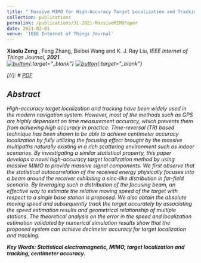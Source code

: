 ```yaml
---
title: " Massive MIMO for High-Accuracy Target Localization and Tracking"
collection: publications
permalink: /publications/J1-2021-MassiveMIMOPaper
date: 2021-02-01
venue: 'IEEE Internet of Things Journal'
---                                                                    
```

 <b> Xiaolu Zeng </b>, Feng Zhang, Beibei Wang and K. J. Ray Liu, <i>IEEE Internet of Things Journal<i>,  <b>2021</b>. <br>
[![button](http://Xiaolu1263.github.io/images/PDFDownloadV3.png)](http://Xiaolu1263.github.io/files/MassiveMIMO.pdf){:target="_blank"} [![button](http://Xiaolu1263.github.io/images/BibtextV3.png)](http://Xiaolu1263.github.io/files/J1TAESCite.txt){:target="_blank"} <br>
 
[//]: # [PDF](http://Xiaolu1263.github.io/files/MassiveMIMO.pdf) <br>
## Abstract <br>
High-accuracy target localization and tracking have been widely used in the modern navigation system. However, most of the methods such as GPS are highly dependent on
time measurement accuracy, which prevents them from achieving high accuracy in practice. Time-reversal (TR) based technique has been shown to be able to achieve centimeter accuracy localization by fully utilizing the focusing effect brought by the massive multipaths naturally existing in a rich scattering environment such as indoor scenarios. By investigating a similar statistical property, this paper develops a novel high-accuracy target localization method by using massive MIMO to provide massive signal components. We first observe that the statistical autocorrelation of the received energy physically focuses into a beam around the receiver exhibiting a sinc-like distribution in far-field scenario. By leveraging such a distribution of the focusing beam, an effective way to estimate the relative moving speed of the target with respect to a single base station is proposed. We also obtain the absolute moving speed and subsequently track the target accurately by associating the speed estimation results and geometrical relationship of multiple stations. The theoretical analysis on the error in the speed and localization estimation validated by numerical simulation results show that the proposed system can achieve decimeter accuracy for target localization and tracking.

**Key Words: Statistical electromagnetic, MIMO, target localization and tracking, centimeter accuracy.**
